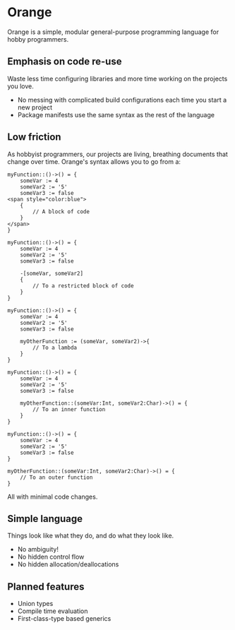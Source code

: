 # Orange
Orange is a simple, modular general-purpose programming language for hobby programmers.

## Emphasis on code re-use
Waste less time configuring libraries and more time working on the projects you love.
- No messing with complicated build configurations each time you start a new project
- Package manifests use the same syntax as the rest of the language

## Low friction
As hobbyist programmers, our projects are living, breathing documents that change over time. Orange's syntax allows you to go from a:
```
myFunction::()->() = {
    someVar := 4
    someVar2 := '5'
    someVar3 := false
<span style="color:blue">
    {
        // A block of code
    }
</span>
}
```
```
myFunction::()->() = {
    someVar := 4
    someVar2 := '5'
    someVar3 := false

    -[someVar, someVar2]
    {
        // To a restricted block of code
    }
}
```
```
myFunction::()->() = {
    someVar := 4
    someVar2 := '5'
    someVar3 := false

    myOtherFunction := (someVar, someVar2)->{
        // To a lambda
    }
}
```
```
myFunction::()->() = {
    someVar := 4
    someVar2 := '5'
    someVar3 := false

    myOtherFunction::(someVar:Int, someVar2:Char)->() = {
        // To an inner function
    }
}
```
```
myFunction::()->() = {
    someVar := 4
    someVar2 := '5'
    someVar3 := false
}

myOtherFunction::(someVar:Int, someVar2:Char)->() = {
    // To an outer function
}
```
All with minimal code changes.

## Simple language
Things look like what they do, and do what they look like.
- No ambiguity!
- No hidden control flow
- No hidden allocation/deallocations

## Planned features
- Union types
- Compile time evaluation
- First-class-type based generics